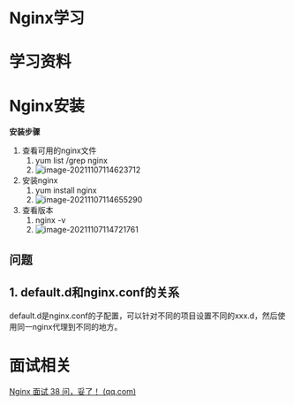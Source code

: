 # Nginx学习

# 学习资料

# Nginx安装

**安装步骤**

1. 查看可用的nginx文件
   1. yum list /grep nginx
   2. ![image-20211107114623712](https://mynotepicbed.oss-cn-beijing.aliyuncs.com/img/image-20211107114623712.png)
2. 安装nginx
   1. yum install nginx
   2. ![image-20211107114655290](https://mynotepicbed.oss-cn-beijing.aliyuncs.com/img/image-20211107114655290.png)
3. 查看版本
   1. nginx -v
   2. ![image-20211107114721761](https://mynotepicbed.oss-cn-beijing.aliyuncs.com/img/image-20211107114721761.png)

## 问题

## 1. default.d和nginx.conf的关系

default.d是nginx.conf的子配置，可以针对不同的项目设置不同的xxx.d，然后使用同一nginx代理到不同的地方。



# 面试相关

[Nginx 面试 38 问，妥了！ (qq.com)](https://mp.weixin.qq.com/s/pwWoAoTv2yIJ2PGgw3CUpQ)





